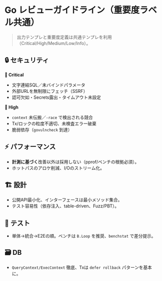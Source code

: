 # Go レビューガイドライン（重要度ラベル共通）

> 出力テンプレと重要度定義は共通テンプレを利用（Critical/High/Medium/Low/Info）。

## 🔒 セキュリティ
**🔴 Critical**
- 文字連結SQL／未バインドパラメータ
- 外部URLを無制限にフェッチ（SSRF）
- 認可欠如・Secrets露出・タイムアウト未設定

**🔴 High**
- `context` 未伝搬／`-race` で検出される競合
- Tx/ロックの粒度不適切、未検査エラー破棄
- 脆弱依存（`govulncheck` 到達）

## ⚡ パフォーマンス
- **計測に基づく**改善以外は採用しない（pprof/ベンチの根拠必須）。
- ホットパスのアロケ削減、I/Oのストリーム化。

## 🏗 設計
- 公開API最小化、インターフェースは最小メソッド集合。
- テスト容易性（依存注入、table-driven、Fuzz/PBT）。

## 🧪 テスト
- 単体→統合→E2Eの順。ベンチは `B.Loop` を推奨、`benchstat` で差分提示。

## 🗃 DB
- `QueryContext/ExecContext` 徹底、Txは `defer rollback` パターンを基本に。
